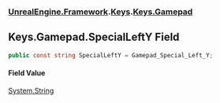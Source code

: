 ### [UnrealEngine.Framework](./UnrealEngine-Framework.md 'UnrealEngine.Framework').[Keys](./Keys.md 'UnrealEngine.Framework.Keys').[Keys.Gamepad](./Keys-Gamepad.md 'UnrealEngine.Framework.Keys.Gamepad')
## Keys.Gamepad.SpecialLeftY Field
  
```csharp
public const string SpecialLeftY = Gamepad_Special_Left_Y;
```
#### Field Value
[System.String](https://docs.microsoft.com/en-us/dotnet/api/System.String 'System.String')  

